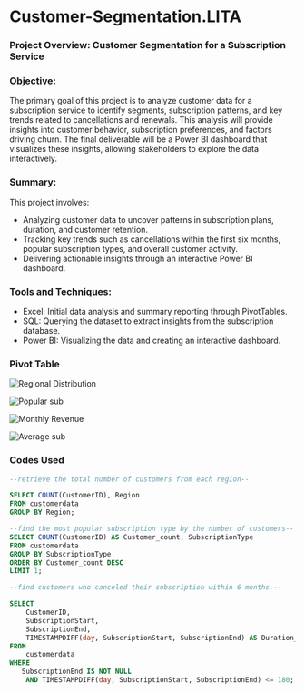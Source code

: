 # Customer-Segmentation.LITA

### Project Overview: Customer Segmentation for a Subscription Service
### Objective:
The primary goal of this project is to analyze customer data for a subscription service to identify segments, subscription patterns, and key trends related to cancellations and renewals. This analysis will provide insights into customer behavior, subscription preferences, and factors driving churn. The final deliverable will be a Power BI dashboard that visualizes these insights, allowing stakeholders to explore the data interactively.

### Summary:
This project involves:
- Analyzing customer data to uncover patterns in subscription plans, duration, and customer retention.
- Tracking key trends such as cancellations within the first six months, popular subscription types, and overall customer activity.
- Delivering actionable insights through an interactive Power BI dashboard.

### Tools and Techniques:
- Excel: Initial data analysis and summary reporting through PivotTables.
- SQL: Querying the dataset to extract insights from the subscription database.
- Power BI: Visualizing the data and creating an interactive dashboard.

### Pivot Table

![Regional Distribution](https://github.com/user-attachments/assets/597ed73a-dacf-4c6c-87a2-fbece9bdfbaf)

![Popular sub](https://github.com/user-attachments/assets/813d52af-80cc-41a8-aa4f-c1b0856c362d)

![Monthly Revenue](https://github.com/user-attachments/assets/c085ab9c-59cc-45fd-89c9-b363350845f2)

![Average sub](https://github.com/user-attachments/assets/d362c710-4608-48d8-bf5c-9125264781bb)

### Codes Used

``` SQL
--retrieve the total number of customers from each region--

SELECT COUNT(CustomerID), Region
FROM customerdata
GROUP BY Region;

--find the most popular subscription type by the number of customers--
SELECT COUNT(CustomerID) AS Customer_count, SubscriptionType
FROM customerdata
GROUP BY SubscriptionType
ORDER BY Customer_count DESC
LIMIT 1;

--find customers who canceled their subscription within 6 months.--

SELECT 
    CustomerID, 
    SubscriptionStart, 
    SubscriptionEnd,
    TIMESTAMPDIFF(day, SubscriptionStart, SubscriptionEnd) AS Duration_in_days
FROM 
    customerdata
WHERE 
   SubscriptionEnd IS NOT NULL
    AND TIMESTAMPDIFF(day, SubscriptionStart, SubscriptionEnd) <= 180;
```

